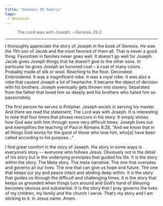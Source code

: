 ```yaml
---
title: "Genesis 39 homily"
tags:
 - devotion
---
```

> The Lord was with Joseph. ~Genesis 39:2

* * *

I thoroughly appreciate the story of Joseph in the book of Genesis. He was the 11th son of Jacob and the most favored of them all. That is never a good thing. Favoritism in families never goes well. It doesn’t go well for Joseph. Jacob gives Joseph things that he doesn’t give to the other sons. In particular he gives Joseph an honored coat – a coat of many colors. Probably made of silk or wool. Reaching to the floor. Decorated. Embroidered. It was a magnificent robe. It was a royal robe. It was also a robe that caused Joseph a lot of heartache. It became the object of derision with his brothers. Joseph eventually gets thrown into slavery. Separated from the father that loved him so deeply and his brothers who hated him so passionately.

The first person he serves is Potiphar. Joseph excels in serving his master. And there we read the statement; The Lord was with Joseph. It is interesting to note that four times that phrase reoccurs in his story. It simply shows how God was with him through some very difficult times. Joseph lives out and exemplifies the teaching of Paul in Romans 8:28, “And we know that in all things God works for the good of those who love him, who[a] have been called according to his purpose…”

I find great comfort in the story of Joseph. His story in some ways is everyone’s story -- everyone who follows Jesus. Obviously not in the detail of his story but in the underlying principles that guided his life. It is the story within the story. The Meta story. The meta narrative. The one that oversees and governs all our lives. The one that can give us hope and future. The one that keeps our joy and peace intact and abiding deep within. It is the story that guides us through the difficult and challenging times. It is the story that keeps us grounded when things turn around and God’s hand of blessing becomes obvious and substantial. It is the story that I pray governs the lives of my children, my family and the church I serve. That’s my story and I am sticking to it. In Jesus name. Amen.